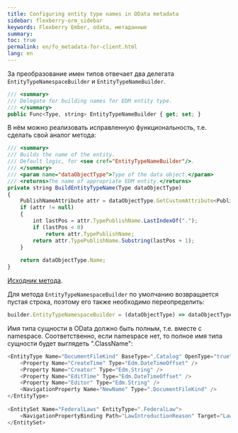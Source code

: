 ```yaml
---
title: Configuring entity type names in OData metadata
sidebar: flexberry-orm_sidebar
keywords: Flexberry Ember, odata, метаданные
summary: 
toc: true
permalink: en/fo_metadata-for-client.html
lang: en
---
```


За преобразование имен типов отвечает два делегата `EntityTypeNamespaceBuilder` и `EntityTypeNameBuilder`.

```javascript
/// <summary>
/// Delegate for building names for EDM entity type.
/// </summary>
public Func<Type, string> EntityTypeNameBuilder { get; set; }
```

В нём можно реализовать исправленную функциональность, т.е. сделать свой аналог метода:

```javascript
/// <summary>
/// Builds the name of the entity.
/// Default logic, for <see cref="EntityTypeNameBuilder"/>.
/// </summary>
/// <param name="dataObjectType">Type of the data object.</param>
/// <returns>The name of appropriate EDM entity.</returns>
private string BuildEntityTypeName(Type dataObjectType)
{
    PublishNameAttribute attr = dataObjectType.GetCustomAttribute<PublishNameAttribute>(false);
    if (attr != null)
    {
        int lastPos = attr.TypePublishName.LastIndexOf(".");
        if (lastPos < 0)
            return attr.TypePublishName;
        return attr.TypePublishName.Substring(lastPos + 1);
    }
 
    return dataObjectType.Name;
}
```

[Исходник метода](https://github.com/Flexberry/NewPlatform.Flexberry.ORM.ODataService/blob/9831629a8ffe52234d199bd8692090e240b8828c/NewPlatform.Flexberry.ORM.ODataService/Model/DefaultDataObjectEdmModelBuilder.cs#L267).

Для метода `EntityTypeNamespaceBuilder` по умолчанию возвращается пустая строка, поэтому его также необходимо переопределить:

```javascript
builder.EntityTypeNamespaceBuilder = (dataObjectType) => dataObjectType.Namespace;
```
Имя типа сущности в OData должно быть полным, т.е. вместе с namespace. Соответственно, если namespace нет, то полное имя типа сущности будет выглядеть ".ClassName":

```javascript
<EntityType Name="DocumentFileKind" BaseType=".Catalog" OpenType="true">
    <Property Name="CreateTime" Type="Edm.DateTimeOffset" />
    <Property Name="Creator" Type="Edm.String" />
    <Property Name="EditTime" Type="Edm.DateTimeOffset" />
    <Property Name="Editor" Type="Edm.String" />
    <NavigationProperty Name="NewName" Type=".DocumentFileKind" />
</EntityType>
 
<EntitySet Name="FederalLaws" EntityType=".FederalLaw">
    <NavigationPropertyBinding Path="LawIntroductionReason" Target="LawIntroductionReasons" />
</EntitySet>
```
